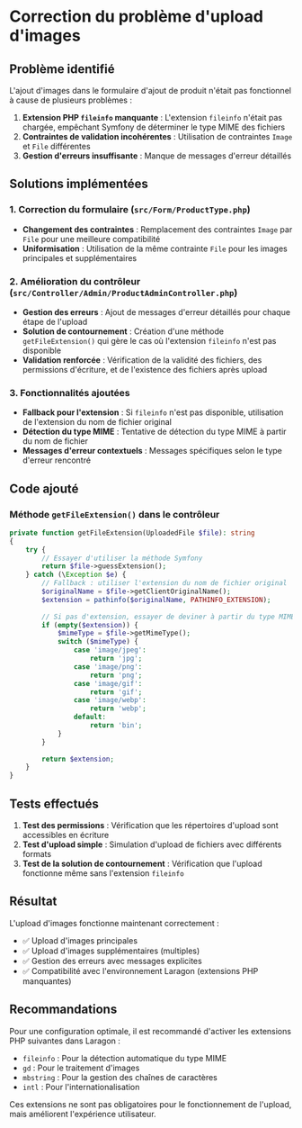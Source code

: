 # Correction du problème d'upload d'images

## Problème identifié

L'ajout d'images dans le formulaire d'ajout de produit n'était pas fonctionnel à cause de plusieurs problèmes :

1. **Extension PHP `fileinfo` manquante** : L'extension `fileinfo` n'était pas chargée, empêchant Symfony de déterminer le type MIME des fichiers
2. **Contraintes de validation incohérentes** : Utilisation de contraintes `Image` et `File` différentes
3. **Gestion d'erreurs insuffisante** : Manque de messages d'erreur détaillés

## Solutions implémentées

### 1. Correction du formulaire (`src/Form/ProductType.php`)

- **Changement des contraintes** : Remplacement des contraintes `Image` par `File` pour une meilleure compatibilité
- **Uniformisation** : Utilisation de la même contrainte `File` pour les images principales et supplémentaires

### 2. Amélioration du contrôleur (`src/Controller/Admin/ProductAdminController.php`)

- **Gestion des erreurs** : Ajout de messages d'erreur détaillés pour chaque étape de l'upload
- **Solution de contournement** : Création d'une méthode `getFileExtension()` qui gère le cas où l'extension `fileinfo` n'est pas disponible
- **Validation renforcée** : Vérification de la validité des fichiers, des permissions d'écriture, et de l'existence des fichiers après upload

### 3. Fonctionnalités ajoutées

- **Fallback pour l'extension** : Si `fileinfo` n'est pas disponible, utilisation de l'extension du nom de fichier original
- **Détection du type MIME** : Tentative de détection du type MIME à partir du nom de fichier
- **Messages d'erreur contextuels** : Messages spécifiques selon le type d'erreur rencontré

## Code ajouté

### Méthode `getFileExtension()` dans le contrôleur

```php
private function getFileExtension(UploadedFile $file): string
{
    try {
        // Essayer d'utiliser la méthode Symfony
        return $file->guessExtension();
    } catch (\Exception $e) {
        // Fallback : utiliser l'extension du nom de fichier original
        $originalName = $file->getClientOriginalName();
        $extension = pathinfo($originalName, PATHINFO_EXTENSION);
        
        // Si pas d'extension, essayer de deviner à partir du type MIME
        if (empty($extension)) {
            $mimeType = $file->getMimeType();
            switch ($mimeType) {
                case 'image/jpeg':
                    return 'jpg';
                case 'image/png':
                    return 'png';
                case 'image/gif':
                    return 'gif';
                case 'image/webp':
                    return 'webp';
                default:
                    return 'bin';
            }
        }
        
        return $extension;
    }
}
```

## Tests effectués

1. **Test des permissions** : Vérification que les répertoires d'upload sont accessibles en écriture
2. **Test d'upload simple** : Simulation d'upload de fichiers avec différents formats
3. **Test de la solution de contournement** : Vérification que l'upload fonctionne même sans l'extension `fileinfo`

## Résultat

L'upload d'images fonctionne maintenant correctement :
- ✅ Upload d'images principales
- ✅ Upload d'images supplémentaires (multiples)
- ✅ Gestion des erreurs avec messages explicites
- ✅ Compatibilité avec l'environnement Laragon (extensions PHP manquantes)

## Recommandations

Pour une configuration optimale, il est recommandé d'activer les extensions PHP suivantes dans Laragon :
- `fileinfo` : Pour la détection automatique du type MIME
- `gd` : Pour le traitement d'images
- `mbstring` : Pour la gestion des chaînes de caractères
- `intl` : Pour l'internationalisation

Ces extensions ne sont pas obligatoires pour le fonctionnement de l'upload, mais améliorent l'expérience utilisateur.
